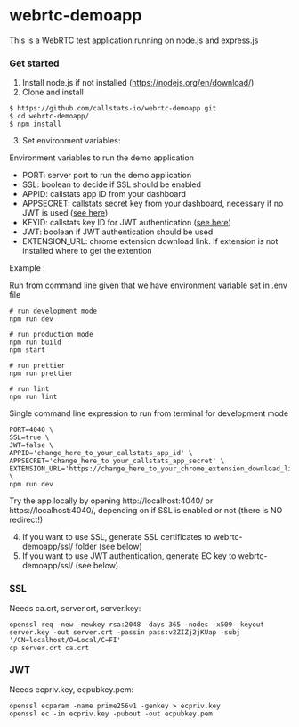 # webrtc-demoapp

This is a WebRTC test application running on node.js and express.js

### Get started
1. Install node.js if not installed (https://nodejs.org/en/download/)
2. Clone and install
```
$ https://github.com/callstats-io/webrtc-demoapp.git
$ cd webrtc-demoapp/
$ npm install
```
3. Set environment variables:

Environment variables to run the demo application
- PORT: server port to run the demo application
- SSL: boolean to decide if SSL should be enabled
- APPID: callstats app ID from your dashboard
- APPSECRET: callstats secret key from your dashboard, necessary if no JWT is used ([see here](https://callstats.io/api/#step-2-initialize-with-appsecret))
- KEYID: callstats key ID for JWT authentication ([see here](https://callstats.io/api/#third-party-authentication))
- JWT: boolean if JWT authentication should be used
- EXTENSION_URL: chrome extension download link. If extension is not installed where to get the extention 

Example :

Run from command line given that we have environment variable set in .env file
```
# run development mode
npm run dev

# run production mode
npm run build
npm start

# run prettier
npm run prettier

# run lint
npm run lint
```
Single command line expression to run from terminal for development mode
```
PORT=4040 \
SSL=true \
JWT=false \
APPID='change_here_to_your_callstats_app_id' \
APPSECRET='change_here_to your_callstats_app_secret' \
EXTENSION_URL='https://change_here_to_your_chrome_extension_download_link' \
npm run dev
```
Try the app locally by opening http://localhost:4040/ or https://localhost:4040/, depending on if SSL is enabled or not (there is NO redirect!)

4. If you want to use SSL, generate SSL certificates to webrtc-demoapp/ssl/ folder (see below)
5. If you want to use JWT authentication, generate EC key to webrtc-demoapp/ssl/ (see below)
### SSL
Needs ca.crt, server.crt, server.key:
```
openssl req -new -newkey rsa:2048 -days 365 -nodes -x509 -keyout server.key -out server.crt -passin pass:v2ZIZj2jKUap -subj '/CN=localhost/O=Local/C=FI'
cp server.crt ca.crt
```

### JWT
Needs ecpriv.key, ecpubkey.pem:
```
openssl ecparam -name prime256v1 -genkey > ecpriv.key
openssl ec -in ecpriv.key -pubout -out ecpubkey.pem
```
